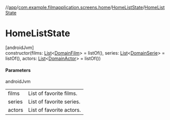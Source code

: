 //[app](../../../index.md)/[com.example.filmapplication.screens.home](../index.md)/[HomeListState](index.md)/[HomeListState](-home-list-state.md)

# HomeListState

[androidJvm]\
constructor(films: [List](https://kotlinlang.org/api/latest/jvm/stdlib/kotlin.collections/-list/index.html)&lt;[DomainFilm](../../com.example.filmapplication.domain/-domain-film/index.md)&gt; = listOf(), series: [List](https://kotlinlang.org/api/latest/jvm/stdlib/kotlin.collections/-list/index.html)&lt;[DomainSerie](../../com.example.filmapplication.domain/-domain-serie/index.md)&gt; = listOf(), actors: [List](https://kotlinlang.org/api/latest/jvm/stdlib/kotlin.collections/-list/index.html)&lt;[DomainActor](../../com.example.filmapplication.domain/-domain-actor/index.md)&gt; = listOf())

#### Parameters

androidJvm

| | |
|---|---|
| films | List of favorite films. |
| series | List of favorite series. |
| actors | List of favorite actors. |
